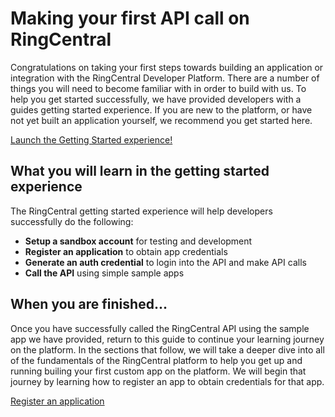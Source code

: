 # Making your first API call on RingCentral

Congratulations on taking your first steps towards building an application or integration with the RingCentral Developer Platform. There are a number of things you will need to become familiar with in order to build with us. To help you get started successfully, we have provided developers with a guides getting started experience. If you are new to the platform, or have not yet built an application yourself, we recommend you get started here. 

<a class="btn btn-primary btn-lg" href="https://developers.ringcentral.com/console/hello-world">Launch the Getting Started experience!</a>

## What you will learn in the getting started experience

The RingCentral getting started experience will help developers successfully do the following:

* **Setup a sandbox account** for testing and development
* **Register an application** to obtain app credentials
* **Generate an auth credential** to login into the API and make API calls
* **Call the API** using simple sample apps

## When you are finished...

Once you have successfully called the RingCentral API using the sample app we have provided, return to this guide to continue your learning journey on the platform. In the sections that follow, we will take a deeper dive into all of the fundamentals of the RingCentral platform to help you get up and running builing your first custom app on the platform. We will begin that journey by learning how to register an app to obtain credentials for that app.

<a class="btn btn-secondary" href="./register-app/">Register an application</a>

